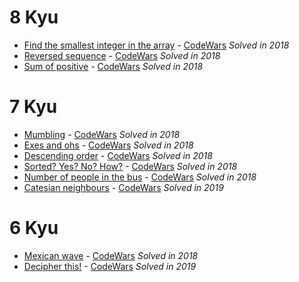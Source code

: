 # 8 Kyu

- [Find the smallest integer in the array](8Kyu/find-smallest-integer-in-array.ts) - [CodeWars](https://www.codewars.com/kata/55a2d7ebe362935a210000b2) _Solved in 2018_
- [Reversed sequence](8kyu/reversed-sequence.ts) - [CodeWars](https://www.codewars.com/kata/5a00e05cc374cb34d100000d) _Solved in 2018_
- [Sum of positive](8kyu/sum-of-positive.ts) - [CodeWars](https://www.codewars.com/kata/5715eaedb436cf5606000381) _Solved in 2018_

# 7 Kyu

- [Mumbling](7kyu/mumbling.ts) - [CodeWars](https://www.codewars.com/kata/5667e8f4e3f572a8f2000039) _Solved in 2018_
- [Exes and ohs](7kyu/exes-and-ohs.ts) - [CodeWars](https://www.codewars.com/kata/55908aad6620c066bc00002a) _Solved in 2018_
- [Descending order](7kyu/descending-order.ts) - [CodeWars](https://www.codewars.com/kata/5467e4d82edf8bbf40000155) _Solved in 2018_
- [Sorted? Yes? No? How?](7kyu/sorted-yes-no-how.ts) - [CodeWars](https://www.codewars.com/kata/580a4734d6df748060000045) _Solved in 2018_
- [Number of people in the bus](7kyu/number-of-people-in-the-bus.ts) - [CodeWars](https://www.codewars.com/kata/5648b12ce68d9daa6b000099) _Solved in 2018_
- [Catesian neighbours](7kyu/cartesian-neighbours.ts) - [CodeWars](https://www.codewars.com/kata/58989a079c70093f3e00008d) _Solved in 2019_

# 6 Kyu

- [Mexican wave](6kyu/mexican-wave.ts) - [CodeWars](https://www.codewars.com/kata/58f5c63f1e26ecda7e000029) _Solved in 2018_
- [Decipher this!](6kyu/decipher-this.ts) - [CodeWars](https://www.codewars.com/kata/581e014b55f2c52bb00000f8) _Solved in 2019_
